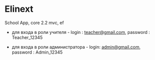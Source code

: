 # Elinext
School App, core 2.2 mvc, ef

- для входа в роли учителя - login : teacher@gmail.com, password : Teacher_12345  

- для входа в роли администратора - login: admin@gmail.com, password : Admin_12345


